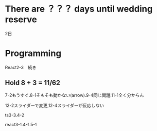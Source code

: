 # There are ？？？ days until wedding reserve

2日

# Programming

React2-3　続き

## Hold 8 + 3 = 11/62

7-2もうすぐ.8-1そもそも動かない(arrow).9-4同じ問題.11-1全く分からん

12-2スライダーで変更,12-4スライダーが反応しない

ts3-3.4-2

react3-1.4-1.5-1
